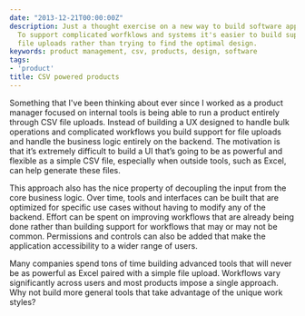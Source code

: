```yaml
---
date: "2013-12-21T00:00:00Z"
description: Just a thought exercise on a new way to build software applications.
  To support complicated worfklows and systems it's easier to build support for CSV
  file uploads rather than trying to find the optimal design.
keywords: product management, csv, products, design, software
tags:
- 'product'
title: CSV powered products
---
```


Something that I've been thinking about ever since I worked as a product manager focused on internal tools is being able to run a product entirely through CSV file uploads. Instead of building a UX designed to handle bulk operations and complicated workflows you build support for file uploads and handle the business logic entirely on the backend. The motivation is that it’s extremely difficult to build a UI that’s going to be as powerful and flexible as a simple CSV file, especially when outside tools, such as Excel, can help generate these files.

This approach also has the nice property of decoupling the input from the core business logic. Over time, tools and interfaces can be built that are optimized for specific use cases without having to modify any of the backend. Effort can be spent on improving workflows that are already being done rather than building support for workflows that may or may not be common. Permissions and controls can also be added that make the application accessibility to a wider range of users.

Many companies spend tons of time building advanced tools that will never be as powerful as Excel paired with a simple file upload. Workflows vary significantly across users and most products impose a single approach. Why not build more general tools that take advantage of the unique work styles?
